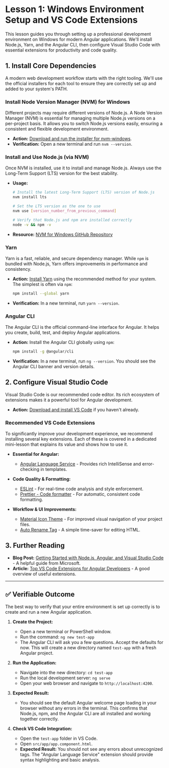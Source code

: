 # Lesson 1: Windows Environment Setup and VS Code Extensions

This lesson guides you through setting up a professional development environment on Windows for modern Angular applications. We'll install Node.js, Yarn, and the Angular CLI, then configure Visual Studio Code with essential extensions for productivity and code quality.

## 1. Install Core Dependencies

A modern web development workflow starts with the right tooling. We'll use the official installers for each tool to ensure they are correctly set up and added to your system's PATH.

### Install Node Version Manager (NVM) for Windows

Different projects may require different versions of Node.js. A Node Version Manager (NVM) is essential for managing multiple Node.js versions on a per-project basis. It allows you to switch Node.js versions easily, ensuring a consistent and flexible development environment.

- **Action:** [Download and run the installer for nvm-windows](https://github.com/coreybutler/nvm-windows/releases).
- **Verification:** Open a new terminal and run `nvm --version`.

### Install and Use Node.js (via NVM)

Once NVM is installed, use it to install and manage Node.js. Always use the Long-Term Support (LTS) version for the best stability.

- **Usage:**
  ```bash
  # Install the latest Long-Term Support (LTS) version of Node.js
  nvm install lts

  # Set the LTS version as the one to use
  nvm use [version_number_from_previous_command]

  # Verify that Node.js and npm are installed correctly
  node -v && npm -v
  ```
- **Resource:** [NVM for Windows GitHub Repository](https://github.com/coreybutler/nvm-windows)

### Yarn

Yarn is a fast, reliable, and secure dependency manager. While `npm` is bundled with Node.js, Yarn offers improvements in performance and consistency.

- **Action:** [Install Yarn](https://classic.yarnpkg.com/en/docs/install#windows-stable) using the recommended method for your system. The simplest is often via `npm`:
  ```bash
  npm install --global yarn
  ```
- **Verification:** In a new terminal, run `yarn --version`.

### Angular CLI

The Angular CLI is the official command-line interface for Angular. It helps you create, build, test, and deploy Angular applications.

- **Action:** Install the Angular CLI globally using `npm`:
  ```bash
  npm install -g @angular/cli
  ```
- **Verification:** In a new terminal, run `ng --version`. You should see the Angular CLI banner and version details.

## 2. Configure Visual Studio Code

Visual Studio Code is our recommended code editor. Its rich ecosystem of extensions makes it a powerful tool for Angular development.

- **Action:** [Download and install VS Code](https://code.visualstudio.com/download) if you haven't already.

### Recommended VS Code Extensions

To significantly improve your development experience, we recommend installing several key extensions. Each of these is covered in a dedicated mini-lesson that explains its value and shows how to use it.

- **Essential for Angular:**
  - [Angular Language Service](./vscode-extensions/01-angular-language-service.md) - Provides rich IntelliSense and error-checking in templates.

- **Code Quality & Formatting:**
  - [ESLint](./vscode-extensions/02-eslint.md) - For real-time code analysis and style enforcement.
  - [Prettier - Code formatter](./vscode-extensions/03-prettier.md) - For automatic, consistent code formatting.

- **Workflow & UI Improvements:**
  - [Material Icon Theme](./vscode-extensions/04-material-icon-theme.md) - For improved visual navigation of your project files.
  - [Auto Rename Tag](./vscode-extensions/05-auto-rename-tag.md) - A simple time-saver for editing HTML.

## 3. Further Reading

- **Blog Post:** [Getting Started with Node.js, Angular, and Visual Studio Code](https://devblogs.microsoft.com/premier-developer/getting-started-with-node-js-angular-and-visual-studio-code/) - A helpful guide from Microsoft.
- **Article:** [Top VS Code Extensions for Angular Developers](https://dev.to/manthanank/top-vs-code-extensions-for-angular-developers-4374) - A good overview of useful extensions.

---

## ✅ Verifiable Outcome

The best way to verify that your entire environment is set up correctly is to create and run a new Angular application.

1.  **Create the Project:**
    -   Open a new terminal or PowerShell window.
    -   Run the command: `ng new test-app`
    -   The Angular CLI will ask you a few questions. Accept the defaults for now. This will create a new directory named `test-app` with a fresh Angular project.

2.  **Run the Application:**
    -   Navigate into the new directory: `cd test-app`
    -   Run the local development server: `ng serve`
    -   Open your web browser and navigate to `http://localhost:4200`.

3.  **Expected Result:**
    -   You should see the default Angular welcome page loading in your browser without any errors in the terminal. This confirms that Node.js, npm, and the Angular CLI are all installed and working together correctly.

4.  **Check VS Code Integration:**
    -   Open the `test-app` folder in VS Code.
    -   Open `src/app/app.component.html`.
    -   **Expected Result:** You should not see any errors about unrecognized tags. The "Angular Language Service" extension should provide syntax highlighting and basic analysis.